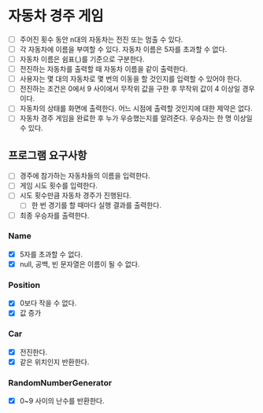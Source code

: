 # 자동차 경주 게임
- [ ] 주어진 횟수 동안 n대의 자동차는 전진 또는 멈출 수 있다.
- [ ] 각 자동차에 이름을 부여할 수 있다. 자동차 이름은 5자를 초과할 수 없다.
- [ ] 자동차 이름은 쉼표(,)를 기준으로 구분한다.
- [ ] 전진하는 자동차를 출력할 때 자동차 이름을 같이 출력한다.
- [ ] 사용자는 몇 대의 자동차로 몇 번의 이동을 할 것인지를 입력할 수 있어야 한다.
- [ ] 전진하는 조건은 0에서 9 사이에서 무작위 값을 구한 후 무작위 값이 4 이상일 경우이다.
- [ ] 자동차의 상태를 화면에 출력한다. 어느 시점에 출력할 것인지에 대한 제약은 없다.
- [ ] 자동차 경주 게임을 완료한 후 누가 우승했는지를 알려준다. 우승자는 한 명 이상일 수 있다.

## 프로그램 요구사항
- [ ] 경주에 참가하는 자동차들의 이름을 입력한다.
- [ ] 게임 시도 횟수를 입력한다.
- [ ] 시도 횟수만큼 자동차 경주가 진행된다.
  - [ ] 한 번 경기를 할 때마다 실행 결과를 출력한다.
- [ ] 최종 우승자를 출력한다.

### Name
- [x] 5자를 초과할 수 없다.
- [x] null, 공백, 빈 문자열은 이름이 될 수 없다.

### Position
- [x] 0보다 작을 수 없다.
- [x] 값 증가

### Car
- [x] 전진한다.
- [x] 같은 위치인지 반환한다.

### RandomNumberGenerator
- [x] 0~9 사이의 난수를 반환한다. 
